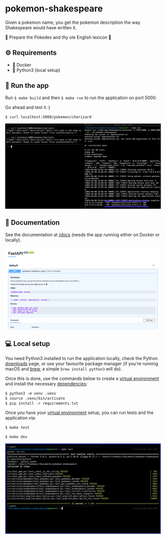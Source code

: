 # pokemon-shakespeare

Given a pokemon name, you get the pokemon description the way Shakespeare would have written it.

👒 Prepare the Pokedex and thy ole English lexicon 🎩

## ⚙️ Requirements

- 🐳 Docker
- 🐍 Python3 (local setup)

## 🚀 Run the app

Run `$ make build` and then `$ make run` to run the application on port 5000.

Go ahead and test it :)

```
$ curl localhost:5000/pokemon/charizard
```

<!--
<img src = "https://raw.githubusercontent.com/FrankKair/pokemon-shakespeare/master/assets/example.png?token=ADY3UG7E2HCFG2Y5AJJRQ7LAN6A2K" width="75%" height="75%"/> -->

![example](assets/example.png)

## 📖 Documentation

See the documentation at [/docs](http://localhost:5000/docs#/) (needs the app running either on Docker or locally).

<!-- <img src = "https://raw.githubusercontent.com/FrankKair/pokemon-shakespeare/master/assets/docs.png?token=ADY3UGZRJH455BQEYNPYE2TAN6A2I" width="75%" height="75%"/> -->

![docs](assets/docs.png)

## 💻 Local setup

You need Python3 installed to run the application locally, check the Python [downloads](https://www.python.org/downloads/) page, or use your favourite package manager (if you're running macOS and [brew](https://brew.sh/), a simple `brew install python3` will do).

Once this is done, use the commands below to create a [virtual environment](https://docs.python.org/3/tutorial/venv.html) and install the necessary [dependencies](https://docs.python.org/3/installing/index.html):

```
$ python3 -m venv .venv
$ source .venv/bin/activate
$ pip install -r requirements.txt
```

Once you have your [virtual environment](https://docs.python.org/3/tutorial/venv.html) setup, you can run tests and the application via:

```
$ make test
```

```
$ make dev
```

<!-- <img src = "https://raw.githubusercontent.com/FrankKair/pokemon-shakespeare/master/assets/tests.png?token=ADY3UG47TOVC3PFQ7JN73JLAN6A2M" width="75%" height="75%"/> -->

![tests](assets/tests.png)
